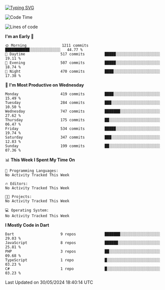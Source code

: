 
<a href="https://git.io/typing-svg"><img src="https://readme-typing-svg.demolab.com?font=Source+Code+Pro&pause=1000&random=false&width=435&lines=Hey+%F0%9F%A5%B6+iam+Yaskraz" alt="Typing SVG" /></a>
<!--START_SECTION:waka-->
![Code Time](http://img.shields.io/badge/Code%20Time-270%20hrs%2045%20mins-blue)

![Lines of code](https://img.shields.io/badge/From%20Hello%20World%20I%27ve%20Written-1.0%20million%20lines%20of%20code-blue)

**I'm an Early 🐤** 

```text
🌞 Morning                1211 commits        ███████████░░░░░░░░░░░░░░   44.77 % 
🌆 Daytime                517 commits         █████░░░░░░░░░░░░░░░░░░░░   19.11 % 
🌃 Evening                507 commits         █████░░░░░░░░░░░░░░░░░░░░   18.74 % 
🌙 Night                  470 commits         ████░░░░░░░░░░░░░░░░░░░░░   17.38 % 
```
📅 **I'm Most Productive on Wednesday** 

```text
Monday                   419 commits         ████░░░░░░░░░░░░░░░░░░░░░   15.49 % 
Tuesday                  284 commits         ███░░░░░░░░░░░░░░░░░░░░░░   10.50 % 
Wednesday                747 commits         ███████░░░░░░░░░░░░░░░░░░   27.62 % 
Thursday                 175 commits         ██░░░░░░░░░░░░░░░░░░░░░░░   06.47 % 
Friday                   534 commits         █████░░░░░░░░░░░░░░░░░░░░   19.74 % 
Saturday                 347 commits         ███░░░░░░░░░░░░░░░░░░░░░░   12.83 % 
Sunday                   199 commits         ██░░░░░░░░░░░░░░░░░░░░░░░   07.36 % 
```


📊 **This Week I Spent My Time On** 

```text
💬 Programming Languages: 
No Activity Tracked This Week

🔥 Editors: 
No Activity Tracked This Week

🐱‍💻 Projects: 
No Activity Tracked This Week

💻 Operating System: 
No Activity Tracked This Week
```

**I Mostly Code in Dart** 

```text
Dart                     9 repos             ███████░░░░░░░░░░░░░░░░░░   29.03 % 
JavaScript               8 repos             ██████░░░░░░░░░░░░░░░░░░░   25.81 % 
PHP                      3 repos             ██░░░░░░░░░░░░░░░░░░░░░░░   09.68 % 
TypeScript               1 repo              █░░░░░░░░░░░░░░░░░░░░░░░░   03.23 % 
C#                       1 repo              █░░░░░░░░░░░░░░░░░░░░░░░░   03.23 % 
```




 Last Updated on 30/05/2024 18:40:14 UTC
<!--END_SECTION:waka-->
